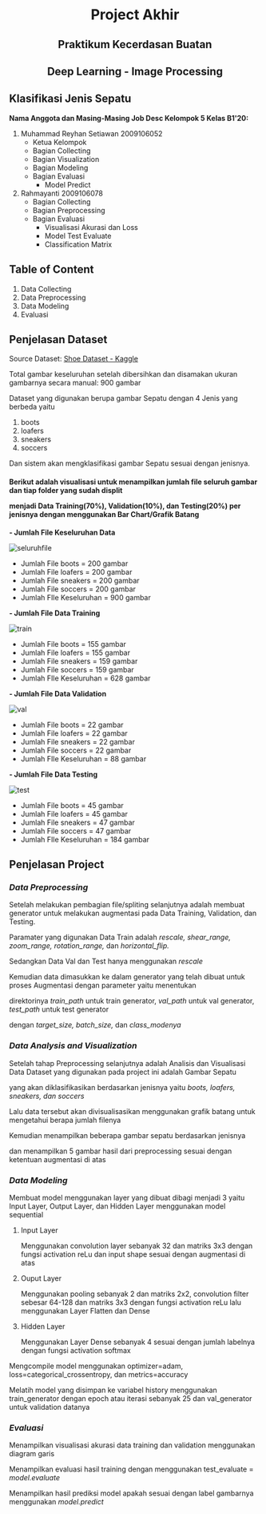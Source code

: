 <b><center><h1>Project Akhir</h1></center></b>
<center><h2>Praktikum Kecerdasan Buatan</h2></center>
<center><h2>Deep Learning - Image Processing</h2></center>

<b><h2>Klasifikasi Jenis Sepatu</h2></b>
<b>Nama Anggota dan Masing-Masing Job Desc Kelompok 5 Kelas B1'20:</b>
1. Muhammad Reyhan Setiawan 2009106052
    - Ketua Kelompok
    - Bagian Collecting
    - Bagian Visualization
    - Bagian Modeling
    - Bagian Evaluasi
        - Model Predict
2. Rahmayanti 2009106078
    - Bagian Collecting
    - Bagian Preprocessing
    - Bagian Evaluasi
        - Visualisasi Akurasi dan Loss
        - Model Test Evaluate
        - Classification Matrix

<b><h2>Table of Content</h2></b>
1. Data Collecting
2. Data Preprocessing
3. Data Modeling
4. Evaluasi

<b><h2>Penjelasan Dataset</h2></b>
Source Dataset: <a href="https://www.kaggle.com/datasets/noobyogi0100/shoe-dataset">Shoe Dataset - Kaggle</a>

Total gambar keseluruhan setelah dibersihkan dan disamakan ukuran gambarnya secara manual: 900 gambar

Dataset yang digunakan berupa gambar Sepatu dengan 4 Jenis yang berbeda yaitu
1. boots
2. loafers
3. sneakers
4. soccers

Dan sistem akan mengklasifikasi gambar Sepatu sesuai dengan jenisnya.


<h4>Berikut adalah visualisasi untuk menampilkan jumlah file seluruh gambar dan tiap folder yang sudah displit

menjadi Data Training(70%), Validation(10%), dan Testing(20%) per jenisnya dengan menggunakan Bar Chart/Grafik Batang</h4>

<b>- Jumlah File Keseluruhan Data</b>

![seluruhfile](https://user-images.githubusercontent.com/74246083/205809395-841f4e07-a8ba-4288-bc65-51cf96683a0d.png)
 - Jumlah File boots = 200 gambar
 - Jumlah File loafers = 200 gambar
 - Jumlah File sneakers = 200 gambar
 - Jumlah File soccers = 200 gambar
 - Jumlah FIle Keseluruhan = 900 gambar
 
<b>- Jumlah File Data Training</b>

![train](https://user-images.githubusercontent.com/74246083/205809611-add10fa7-5d23-4ac6-be96-c4ca6ade6626.png)
 - Jumlah File boots = 155 gambar
 - Jumlah File loafers = 155 gambar
 - Jumlah File sneakers = 159 gambar
 - Jumlah File soccers = 159 gambar
 - Jumlah FIle Keseluruhan = 628 gambar

<b>- Jumlah File Data Validation</b>

![val](https://user-images.githubusercontent.com/74246083/205809722-63b75d69-f284-40f9-b85e-41159783ed17.png)
 - Jumlah File boots = 22 gambar
 - Jumlah File loafers = 22 gambar
 - Jumlah File sneakers = 22 gambar
 - Jumlah File soccers = 22 gambar
 - Jumlah FIle Keseluruhan = 88 gambar
 
<b>- Jumlah File Data Testing</b>

![test](https://user-images.githubusercontent.com/74246083/205809802-92181f30-8e44-4b0a-8b80-19871a650e2b.png)
 - Jumlah File boots = 45 gambar
 - Jumlah File loafers = 45 gambar
 - Jumlah File sneakers = 47 gambar
 - Jumlah File soccers = 47 gambar
 - Jumlah FIle Keseluruhan = 184 gambar

<b><h2>Penjelasan Project</h2></b>
_<h3>Data Preprocessing</h3>_
Setelah melakukan pembagian file/spliting selanjutnya adalah membuat generator untuk melakukan augmentasi pada Data Training, Validation, dan Testing. 

Paramater yang digunakan Data Train adalah _rescale, shear_range, zoom_range, rotation_range,_ dan _horizontal_flip._

Sedangkan Data Val dan Test hanya menggunakan _rescale_

Kemudian data dimasukkan ke dalam generator yang telah dibuat untuk proses Augmentasi dengan parameter yaitu menentukan 

direktorinya _train_path_ untuk train generator, _val_path_ untuk val generator, _test_path_ untuk test generator 

dengan _target_size, batch_size,_ dan _class_modenya_

_<h3>Data Analysis and Visualization</h3>_
Setelah tahap Preprocessing selanjutnya adalah Analisis dan Visualisasi Data 
Dataset yang digunakan pada project ini adalah Gambar Sepatu 

yang akan diklasifikasikan berdasarkan jenisnya yaitu _boots, loafers, sneakers, dan soccers_

Lalu data tersebut akan divisualisasikan menggunakan grafik batang untuk mengetahui berapa jumlah filenya

Kemudian menampilkan beberapa gambar sepatu berdasarkan jenisnya 

dan menampilkan 5 gambar hasil dari preprocessing sesuai dengan ketentuan augmentasi di atas

_<h3>Data Modeling</h3>_
Membuat model menggunakan layer yang dibuat dibagi menjadi 3 yaitu Input Layer, Output Layer, dan Hidden Layer menggunakan model sequential
1. Input Layer

    Menggunakan convolution layer sebanyak 32 dan matriks 3x3 dengan fungsi activation reLu dan input shape sesuai dengan augmentasi di atas

2. Ouput Layer

    Menggunakan pooling sebanyak 2 dan matriks 2x2, convolution filter sebesar 64-128 dan matriks 3x3 dengan fungsi activation reLu lalu menggunakan Layer Flatten dan Dense 

3. Hidden Layer

    Menggunakan Layer Dense sebanyak 4 sesuai dengan jumlah labelnya dengan fungsi activation softmax



Mengcompile model menggunakan optimizer=adam, loss=categorical_crossentropy, dan metrics=accuracy

Melatih model yang disimpan ke variabel history menggunakan 
train_generator dengan epoch atau iterasi sebanyak 25 dan val_generator untuk validation datanya

_<h3>Evaluasi</h3>_
Menampilkan visualisasi akurasi data training dan validation menggunakan diagram garis

Menampilkan evaluasi hasil training dengan menggunakan test_evaluate = _model.evaluate_

Menampilkan hasil prediksi model apakah sesuai dengan label gambarnya menggunakan _model.predict_
